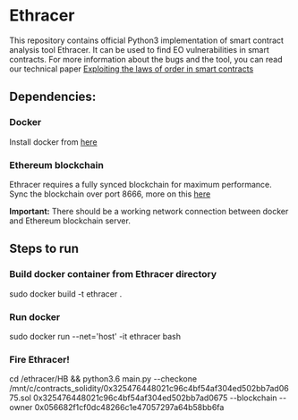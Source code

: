 # Ethracer

This repository contains official Python3 implementation of smart contract analysis tool Ethracer. It can be used to find EO vulnerabilities in smart contracts. For more information about the bugs and the tool, you can read our technical paper [Exploiting the laws of order in smart contracts](https://arxiv.org/abs/1810.11605)


## Dependencies:
	
### Docker
Install docker from [here](https://runnable.com/docker/install-docker-on-linux)

### Ethereum blockchain
Ethracer requires a fully synced blockchain for maximum performance. Sync the blockchain over port 8666, more on this [here](https://github.com/ethereum/go-ethereum)

**Important:** There should be a working network connection between docker and Ethereum blockchain server. 


## Steps to run
 
### Build docker container from Ethracer directory 
sudo docker build -t ethracer .

### Run docker
sudo docker run --net='host' -it ethracer bash

### Fire Ethracer!
cd /ethracer/HB && python3.6 main.py --checkone /mnt/c/contracts_solidity/0x325476448021c96c4bf54af304ed502bb7ad0675.sol 0x325476448021c96c4bf54af304ed502bb7ad0675 --blockchain --owner 0x056682f1cf0dc48266c1e47057297a64b58bb6fa
      